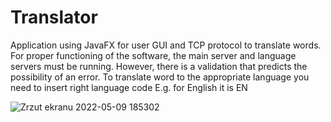 # Translator
Application using JavaFX for user GUI and TCP protocol to translate words.
For proper functioning of the software, the main server and language servers must be running.
However, there is a validation that predicts the possibility of an error.
To translate word to the appropriate language you need to insert right language code E.g. for English it is EN



![Zrzut ekranu 2022-05-09 185302](https://user-images.githubusercontent.com/99674392/167459216-61d54518-b96f-47d9-9de4-4dac0626bd12.png)

